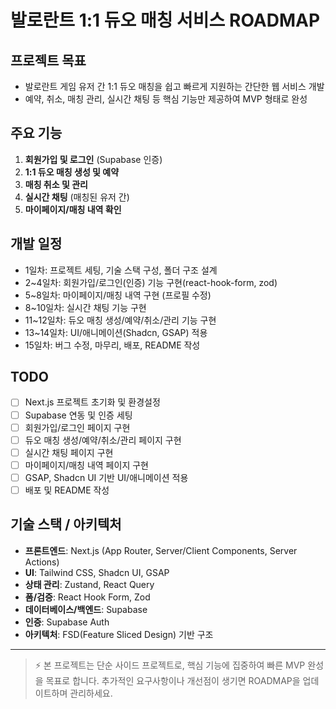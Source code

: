 # 발로란트 1:1 듀오 매칭 서비스 ROADMAP

## 프로젝트 목표

- 발로란트 게임 유저 간 1:1 듀오 매칭을 쉽고 빠르게 지원하는 간단한 웹 서비스 개발
- 예약, 취소, 매칭 관리, 실시간 채팅 등 핵심 기능만 제공하여 MVP 형태로 완성

## 주요 기능

1. **회원가입 및 로그인** (Supabase 인증)
2. **1:1 듀오 매칭 생성 및 예약**
3. **매칭 취소 및 관리**
4. **실시간 채팅** (매칭된 유저 간)
5. **마이페이지/매칭 내역 확인**

## 개발 일정

- 1일차: 프로젝트 세팅, 기술 스택 구성, 폴더 구조 설계
- 2~4일차: 회원가입/로그인(인증) 기능 구현(react-hook-form, zod)
- 5~8일차: 마이페이지/매칭 내역 구현 (프로필 수정)
- 8~10일차: 실시간 채팅 기능 구현
- 11~12일차: 듀오 매칭 생성/예약/취소/관리 기능 구현
- 13~14일차: UI/애니메이션(Shadcn, GSAP) 적용
- 15일차: 버그 수정, 마무리, 배포, README 작성

## TODO

- [ ] Next.js 프로젝트 초기화 및 환경설정
- [ ] Supabase 연동 및 인증 세팅
- [ ] 회원가입/로그인 페이지 구현
- [ ] 듀오 매칭 생성/예약/취소/관리 페이지 구현
- [ ] 실시간 채팅 페이지 구현
- [ ] 마이페이지/매칭 내역 페이지 구현
- [ ] GSAP, Shadcn UI 기반 UI/애니메이션 적용
- [ ] 배포 및 README 작성

## 기술 스택 / 아키텍처

- **프론트엔드**: Next.js (App Router, Server/Client Components, Server Actions)
- **UI**: Tailwind CSS, Shadcn UI, GSAP
- **상태 관리**: Zustand, React Query
- **폼/검증**: React Hook Form, Zod
- **데이터베이스/백엔드**: Supabase
- **인증**: Supabase Auth
- **아키텍처**: FSD(Feature Sliced Design) 기반 구조

---

> ⚡️ 본 프로젝트는 단순 사이드 프로젝트로, 핵심 기능에 집중하여 빠른 MVP 완성을 목표로 합니다. 추가적인 요구사항이나 개선점이 생기면 ROADMAP을 업데이트하며 관리하세요.
